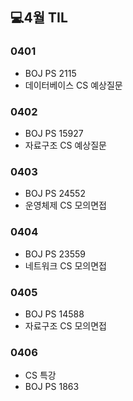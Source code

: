 ## 💻4월 TIL

### 0401
* BOJ PS 2115
* 데이터베이스 CS 예상질문

### 0402
* BOJ PS 15927
* 자료구조 CS 예상질문

### 0403
* BOJ PS 24552 
* 운영체제 CS 모의면접

### 0404
* BOJ PS 23559
* 네트워크 CS 모의면접

### 0405
* BOJ PS 14588
* 자료구조 CS 모의면접

### 0406
* CS 특강
* BOJ PS 1863